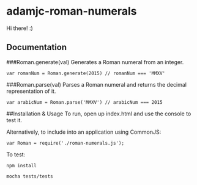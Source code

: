 # adamjc-roman-numerals

Hi there! :)

## Documentation

###Roman.generate(val)
Generates a Roman numeral from an integer.

`var romanNum = Roman.generate(2015) // romanNum === 'MMXV'`

###Roman.parse(val)
Parses a Roman numeral and returns the decimal representation of it.

`var arabicNum = Roman.parse('MMXV') // arabicNum === 2015`


##Installation & Usage
To run, open up index.html and use the console to test it.

Alternatively, to include into an application using CommonJS:

`var Roman = require('./roman-numerals.js');`

To test:

`npm install`

`mocha tests/tests`

